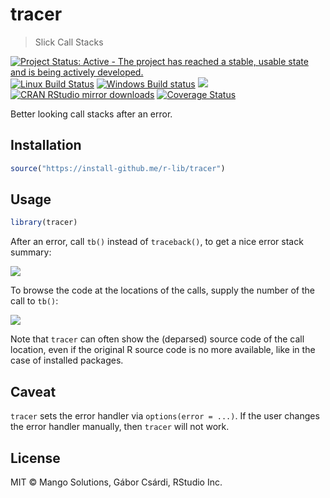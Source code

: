 


# tracer

> Slick Call Stacks

[![Project Status: Active - The project has reached a stable, usable state and is being actively developed.](http://www.repostatus.org/badges/latest/active.svg)](http://www.repostatus.org/#active)
[![Linux Build Status](https://travis-ci.org/r-lib/tracer.svg?branch=master)](https://travis-ci.org/r-lib/tracer)
[![Windows Build status](https://ci.appveyor.com/api/projects/status/github/r-lib/tracer?svg=true)](https://ci.appveyor.com/project/gaborcsardi/tracer)
[![](http://www.r-pkg.org/badges/version/tracer)](http://www.r-pkg.org/pkg/tracer)
[![CRAN RStudio mirror downloads](http://cranlogs.r-pkg.org/badges/tracer)](http://www.r-pkg.org/pkg/tracer)
[![Coverage Status](https://img.shields.io/codecov/c/github/r-lib/tracer/master.svg)](https://codecov.io/github/r-lib/tracer?branch=master)

Better looking call stacks after an error.

## Installation


```r
source("https://install-github.me/r-lib/tracer")
```

## Usage


```r
library(tracer)
```

After an error, call `tb()` instead of `traceback()`, to get a nice
error stack summary:

![](/inst/screenshot1.png)

To browse the code at the locations of the calls, supply the number of
the call to `tb()`:

![](/inst/screenshot2.png)

Note that `tracer` can often show the (deparsed) source code of the
call location, even if the original R source code is no more available,
like in the case of installed packages.

## Caveat

`tracer` sets the error handler via `options(error = ...)`. If the user
changes the error handler manually, then `tracer` will not work.

## License

MIT © Mango Solutions, Gábor Csárdi, RStudio Inc.

